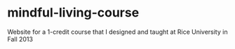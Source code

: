 # mindful-living-course
Website for a 1-credit course that I designed and taught at Rice University in Fall 2013
